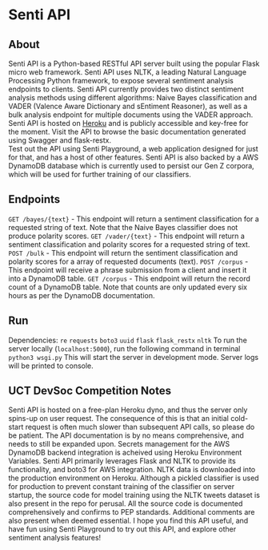 # Senti API

## About
Senti API is a Python-based RESTful API server built using the popular Flask micro web framework. Senti API uses NLTK, a leading Natural Language Processing Python framework, to expose several sentiment analysis endpoints to clients. Senti API currently provides two distinct sentiment analysis methods using different algorithms:  Naive Bayes classification and VADER (Valence Aware Dictionary and sEntiment Reasoner), as well as a bulk analysis endpoint for multiple documents using the VADER approach.
Senti API is hosted on [Heroku](https://senti-ment-api.herokuapp.com/) and is publicly accessible and key-free for the moment. Visit the API to browse the basic documentation generated using Swagger and flask-restx.  
Test out the API using Senti Playground, a web application designed for just for that, and has a host of other features.
Senti API is also backed by a AWS DynamoDB database which is currently used to persist our Gen Z corpora, which will be used for further training of our classifiers.

## Endpoints
```GET /bayes/{text}``` - This endpoint will return a sentiment classification for a requested string of text. Note that the Naive Bayes classifier does not produce polarity scores.
```GET /vader/{text}``` - This endpoint will return a sentiment classification and polarity scores for a requested string of text.
```POST /bulk``` - This endpoint will return the sentiment classification and polarity scores for a array of requested documents (text).
```POST /corpus``` - This endpoint will receive a phrase submission from a client and insert it into a DynamoDB table.
```GET /corpus``` - This endpoint will return the record count of a DynamoDB table. Note that counts are only updated every six hours as per the DynamoDB documentation.

## Run
Dependencies:
```re```
```requests```
```boto3```
```uuid```
```flask```
```flask_restx```
```nltk```
To run the server locally (```localhost:5000```), run the following command in terminal
```python3 wsgi.py```
This will start the server in development mode. Server logs will be printed to console.

## UCT DevSoc Competition Notes
Senti API is hosted on a free-plan Heroku dyno, and thus the server only spins-up on user request. The consequence of this is that an initial cold-start request is often much slower than subsequent API calls, so please do be patient. The API documentation is by no means comprehensive, and needs to still be expanded upon.
Secrets management for the AWS DynamoDB backend integration is acheived using Heroku Environment Variables.
Senti API primarily leverages Flask and NLTK to provide its functionality, and boto3 for AWS integration. NLTK data is downloaded into the production environment on Heroku. Although a pickled classifier is used for production to prevent constant training of the classifier on server startup, the source code for model training using the NLTK tweets dataset is also present in the repo for perusal. All the source code is documented comprehensively and confirms to PEP standards. Additional comments are also present when deemed essential.
I hope you find this API useful, and have fun using Senti Playground to try out this API, and explore other sentiment analysis features!

